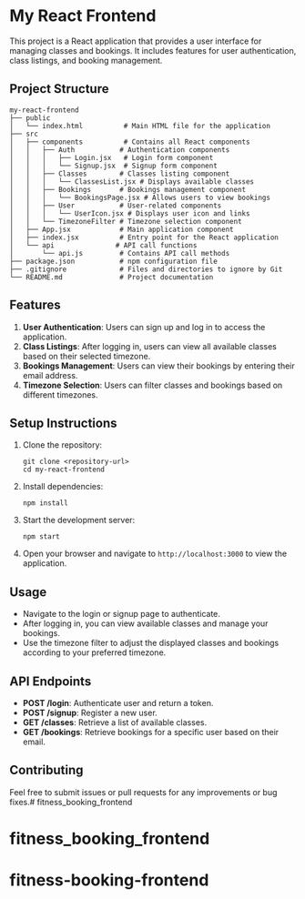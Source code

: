 # My React Frontend

This project is a React application that provides a user interface for managing classes and bookings. It includes features for user authentication, class listings, and booking management.

## Project Structure

```
my-react-frontend
├── public
│   └── index.html          # Main HTML file for the application
├── src
│   ├── components          # Contains all React components
│   │   ├── Auth           # Authentication components
│   │   │   ├── Login.jsx   # Login form component
│   │   │   └── Signup.jsx  # Signup form component
│   │   ├── Classes        # Classes listing component
│   │   │   └── ClassesList.jsx # Displays available classes
│   │   ├── Bookings       # Bookings management component
│   │   │   └── BookingsPage.jsx # Allows users to view bookings
│   │   ├── User           # User-related components
│   │   │   └── UserIcon.jsx # Displays user icon and links
│   │   └── TimezoneFilter # Timezone selection component
│   ├── App.jsx            # Main application component
│   ├── index.jsx          # Entry point for the React application
│   └── api               # API call functions
│       └── api.js         # Contains API call methods
├── package.json           # npm configuration file
├── .gitignore             # Files and directories to ignore by Git
└── README.md              # Project documentation
```

## Features

1. **User Authentication**: Users can sign up and log in to access the application.
2. **Class Listings**: After logging in, users can view all available classes based on their selected timezone.
3. **Bookings Management**: Users can view their bookings by entering their email address.
4. **Timezone Selection**: Users can filter classes and bookings based on different timezones.

## Setup Instructions

1. Clone the repository:
   ```
   git clone <repository-url>
   cd my-react-frontend
   ```

2. Install dependencies:
   ```
   npm install
   ```

3. Start the development server:
   ```
   npm start
   ```

4. Open your browser and navigate to `http://localhost:3000` to view the application.

## Usage

- Navigate to the login or signup page to authenticate.
- After logging in, you can view available classes and manage your bookings.
- Use the timezone filter to adjust the displayed classes and bookings according to your preferred timezone.

## API Endpoints

- **POST /login**: Authenticate user and return a token.
- **POST /signup**: Register a new user.
- **GET /classes**: Retrieve a list of available classes.
- **GET /bookings**: Retrieve bookings for a specific user based on their email.

## Contributing

Feel free to submit issues or pull requests for any improvements or bug fixes.# fitness_booking_frontend
# fitness_booking_frontend
# fitness-booking-frontend
